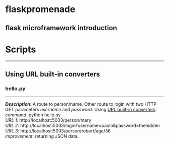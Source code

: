 # flaskpromenade

## flask microframework introduction

# Scripts
-----

## Using URL built-in converters

### hello.py
-----
_**Description**_: A route to person/name. Other route to login with two HTTP GET parameters _username_ and _password_. Using [URL built-in converters](http://exploreflask.com/en/latest/views.html#url-converters).       
*command*: python hello.py     
*URL 1*: http://localhost:5003/person/mary     
*URL 2*: http://localhost:5003/login?username=paolo&password=thehidden      
*URL 3*: http://localhost:5003/person/robert/age/36              
*improvement*: returning JSON data.     
